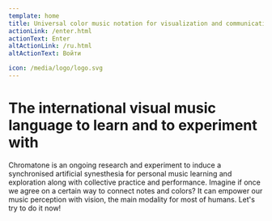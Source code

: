 ```yaml
---
template: home
title: Universal color music notation for visualization and communication
actionLink: /enter.html
actionText: Enter
altActionLink: /ru.html
altActionText: Войти

icon: /media/logo/logo.svg
---
```


# The international visual music language to learn and to experiment with

Chromatone is an ongoing research and experiment to induce a synchronised artificial synesthesia for personal music learning and exploration along with collective practice and performance. Imagine if once we agree on a certain way to connect notes and colors? It can empower our music perception with vision, the main modality for most of humans. Let's try to do it now!
